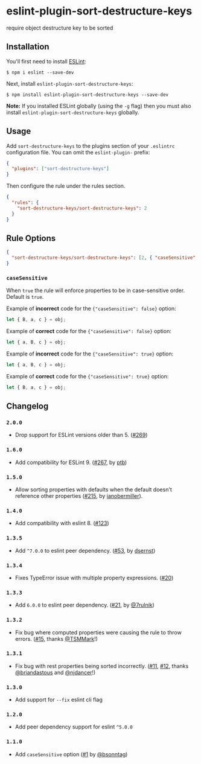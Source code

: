 # eslint-plugin-sort-destructure-keys

require object destructure key to be sorted

## Installation

You'll first need to install [ESLint](http://eslint.org):

```
$ npm i eslint --save-dev
```

Next, install `eslint-plugin-sort-destructure-keys`:

```
$ npm install eslint-plugin-sort-destructure-keys --save-dev
```

**Note:** If you installed ESLint globally (using the `-g` flag) then you must also install `eslint-plugin-sort-destructure-keys` globally.

## Usage

Add `sort-destructure-keys` to the plugins section of your `.eslintrc` configuration file. You can omit the `eslint-plugin-` prefix:

```json
{
  "plugins": ["sort-destructure-keys"]
}
```

Then configure the rule under the rules section.

```json
{
  "rules": {
    "sort-destructure-keys/sort-destructure-keys": 2
  }
}
```

## Rule Options

```json
{
  "sort-destructure-keys/sort-destructure-keys": [2, { "caseSensitive": false }]
}
```

### `caseSensitive`

When `true` the rule will enforce properties to be in case-sensitive order. Default is `true`.

Example of **incorrect** code for the `{"caseSensitive": false}` option:

```js
let { B, a, c } = obj;
```

Example of **correct** code for the `{"caseSensitive": false}` option:

```js
let { a, B, c } = obj;
```

Example of **incorrect** code for the `{"caseSensitive": true}` option:

```js
let { a, B, c } = obj;
```

Example of **correct** code for the `{"caseSensitive": true}` option:

```js
let { B, a, c } = obj;
```

## Changelog

### `2.0.0`

- Drop support for ESLint versions older than 5. ([#269])

[#269]: https://github.com/mthadley/eslint-plugin-sort-destructure-keys/pull/269

### `1.6.0`

- Add compatibility for ESLint 9. ([#267], by [ptb])

[#267]: https://github.com/mthadley/eslint-plugin-sort-destructure-keys/pull/267
[ptb]: https://github.com/ptb

### `1.5.0`

- Allow sorting properties with defaults when the default doesn't reference
  other properties ([#215], by [ianobermiller]).

[#215]: https://github.com/mthadley/eslint-plugin-sort-destructure-keys/pull/215
[ianobermiller]: https://github.com/ianobermiller

### `1.4.0`

- Add compatibility with eslint 8. ([#123])

[#123]: https://github.com/mthadley/eslint-plugin-sort-destructure-keys/pull/123

### `1.3.5`

- Add `^7.0.0` to eslint peer dependency. ([#53], by [dsernst])

[#53]: https://github.com/mthadley/eslint-plugin-sort-destructure-keys/pull/53
[dsernst]: https://github.com/dsernst

### `1.3.4`

- Fixes TypeError issue with multiple property expressions. ([#20])

[#20]: https://github.com/mthadley/eslint-plugin-sort-destructure-keys/issues/20

### `1.3.3`

- Add `6.0.0` to eslint peer dependency. ([#21], by [@7rulnik])

[#21]: https://github.com/mthadley/eslint-plugin-sort-destructure-keys/pull/21
[@7rulnik]: https://github.com/7rulnik

### `1.3.2`

- Fix bug where computed properties were causing the rule to throw errors. ([#15], thanks [@TSMMark]!)

[#15]: https://github.com/mthadley/eslint-plugin-sort-destructure-keys/issues/15
[@tsmmark]: https://github.com/TSMMark

### `1.3.1`

- Fix bug with rest properties being sorted incorrectly. ([#11], [#12], thanks [@briandastous] and [@njdancer]!)

[#11]: https://github.com/mthadley/eslint-plugin-sort-destructure-keys/issues/11
[@briandastous]: https://github.com/briandastous
[#12]: https://github.com/mthadley/eslint-plugin-sort-destructure-keys/pull/12
[@njdancer]: https://github.com/njdancer

### `1.3.0`

- Add support for `--fix` eslint cli flag

### `1.2.0`

- Add peer dependency support for eslint `^5.0.0`

### `1.1.0`

- Add `caseSensitive` option ([#1] by [@bsonntag])

[#1]: https://github.com/mthadley/eslint-plugin-sort-destructure-keys/pull/1
[@bsonntag]: https://github.com/bsonntag
